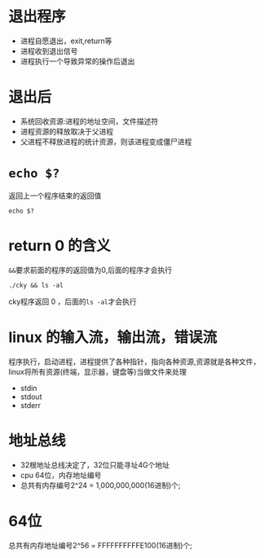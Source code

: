 # 退出程序
- 进程自愿退出，exit,return等
- 进程收到退出信号
- 进程执行一个导致异常的操作后退出

# 退出后
- 系统回收资源:进程的地址空间，文件描述符
- 进程资源的释放取决于父进程
- 父进程不释放进程的统计资源，则该进程变成僵尸进程

# `echo $?`
返回上一个程序结束的返回值
```shell
echo $?
```

# return 0 的含义
`&&`要求前面的程序的返回值为0,后面的程序才会执行
```
./cky && ls -al
```
cky程序返回 0 ，后面的`ls -al`才会执行

# linux 的输入流，输出流，错误流
程序执行，启动进程，进程提供了各种指针，指向各种资源,资源就是各种文件，linux将所有资源(终端，显示器，键盘等)当做文件来处理
- stdin
- stdout
- stderr

# 地址总线
- 32根地址总线决定了，32位只能寻址4G个地址
- cpu 64位，内存地址编号
- 总共有内存编号2^24 = 1,000,000,000(16进制)个;

# 64位
总共有内存地址编号2^56 = FFFFFFFFFFE100(16进制)个;
